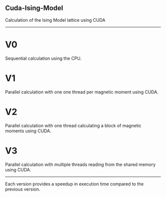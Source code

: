 ## Cuda-Ising-Model
Calculation of the Ising Model lattice using CUDA


----
# V0
Sequential calculation using the CPU.

# V1
Parallel calculation with one one thread per magnetic moment using CUDA.

# V2
Parallel calculation with one thread calculating a block of magnetic moments using CUDA.

# V3
Parallel calculation with multiple threads reading from the shared memory using CUDA.


----
Each version provides a speedup in execution time compared to the previous version.
